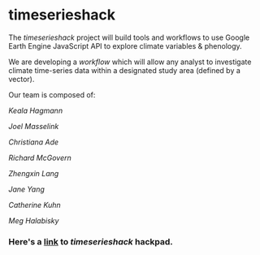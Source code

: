 # timeserieshack
The *timeserieshack* project will build tools and workflows to use Google Earth Engine JavaScript API to explore climate variables & phenology.

We are developing a *workflow* which will allow any analyst to investigate climate time-series data within a designated study area (defined by a vector).

Our team is composed of:

*Keala Hagmann*

*Joel Masselink*

*Christiana Ade*

*Richard McGovern*

*Zhengxin Lang*

*Jane Yang*

*Catherine Kuhn*

*Meg Halabisky*

### Here's a [link](https://hackpad.com/timeserieshack-DLZpOv1FBQL) to *timeserieshack* hackpad.
